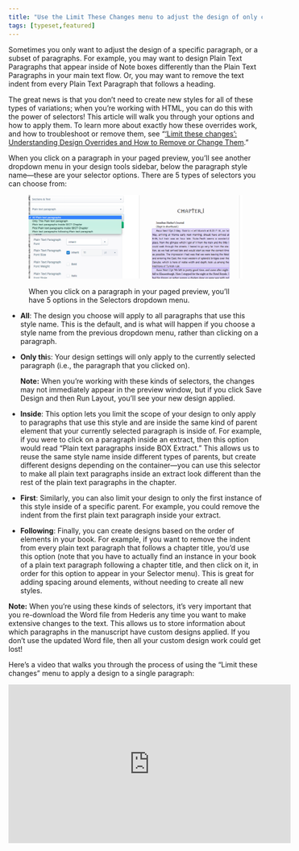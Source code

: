 ```yaml
---
title: "Use the Limit These Changes menu to adjust the design of only certain paragraphs or elements"
tags: [typeset,featured]
---
```

 
<html><body><section data-type="chapter" class="hsecchapter" data-hederis-type="hsecchapter" id="selectors" data-pi-attrs="id: selectors; data-tags: typeset,featured;" role="doc-chapter" data-tags="typeset,featured" data-author-name=" " data-book-title=" " title="Use the Limit These Changes menu to adjust the design of only certain paragraphs or elements"><p class="hblkp" data-hederis-type="hblkp" id="pThl8aIyu">Sometimes you only want to adjust the design of a specific paragraph, or a subset of paragraphs. For example, you may want to design Plain Text Paragraphs that appear inside of Note boxes differently than the Plain Text Paragraphs in your main text flow. Or, you may want to remove the text indent from every Plain Text Paragraph that follows a heading. </p><p class="hblkp" data-hederis-type="hblkp" id="pTaiye1X1">The great news is that you don&#8217;t need to create new styles for all of these types of variations; when you&#8217;re working with HTML, you can do this with the power of selectors! This article will walk you through your options and how to apply them. To learn more about exactly how these overrides work, and how to troubleshoot or remove them, see &#8220;<a href="{% link _docs/design-settings-and-inheritance.md %}" class="hspana" data-hederis-type="hspana" id="pV6vhTpLU">&#8216;Limit these changes&#8217;: Understanding Design Overrides and How to Remove or Change Them</a>.&#8221;</p><p class="hblkp" data-hederis-type="hblkp" id="pvYbVw50L">When you click on a paragraph in your paged preview, you&#8217;ll see another dropdown menu in your design tools sidebar, below the paragraph style name&#8212;these are your selector options. There are 5 types of selectors you can choose from:</p><figure class="hwprfig" data-hederis-type="hwprfig" id="pGxkw8AA4"><img data-hederis-type="hblkimg" class="hblkimg" id="pIjaZUpA8" src="/images/selectors.png" data-img-src="/images/selectors.png"/><p class="hblkcaption" data-hederis-type="hblkcaption" id="pt7ccW2G4">When you click on a paragraph in your paged preview, you&#8217;ll have 5 options in the Selectors dropdown menu.</p></figure><ul class="hwprbulletlist" data-hederis-type="hwprbulletlist" id="pw3zBfRJu"><li class="hblkuli" data-hederis-type="hblkuli" id="liRZ0KUpuI"><p class="hblkuli" data-hederis-type="hblklip" id="pZ7J1J9Yu"><strong data-hederis-type="hspanstrong" id="p061BDnO3">All</strong>: The design you choose will apply to all paragraphs that use this style name. This is the default, and is what will happen if you choose a style name from the previous dropdown menu, rather than clicking on a paragraph.</p></li><li class="hblkuli" data-hederis-type="hblkuli" id="liBvVM9C2A"><p class="hblkuli" data-hederis-type="hblklip" id="pJbnxltcQ"><strong class="hspanstrong" data-hederis-type="hspanstrong" id="p2okE9Clw">Only thi</strong>s: Your design settings will only apply to the currently selected paragraph (i.e., the paragraph that you clicked on). </p><aside class="hwprbox box" data-hederis-type="hwprbox" id="pZpuVRinf" data-type="sidebar"><p class="hblkp" data-hederis-type="hblkp" id="pM2qUXkHX"><strong class="hspanstrong" data-hederis-type="hspanstrong" id="pbWXlo4vb">Note:</strong> When you&#8217;re working with these kinds of selectors, the changes may not immediately appear in the preview window, but if you click Save Design and then Run Layout, you&#8217;ll see your new design applied.</p></aside></li><li class="hblkuli" data-hederis-type="hblkuli" id="lin1b5Jq7K"><p class="hblkuli" data-hederis-type="hblklip" id="preqvpZHp"><strong class="hspanstrong" data-hederis-type="hspanstrong" id="pYI5XmeG4">Inside</strong>: This option lets you limit the scope of your design to only apply to paragraphs that use this style and are inside the same kind of parent element that your currently selected paragraph is inside of. For example, if you were to click on a paragraph inside an extract, then this option would read &#8220;Plain text paragraphs inside BOX Extract.&#8221; This allows us to reuse the same style name inside different types of parents, but create different designs depending on the container&#8212;you can use this selector to make all plain text paragraphs inside an extract look different than the rest of the plain text paragraphs in the chapter.</p></li><li class="hblkuli" data-hederis-type="hblkuli" id="liBUMCMxzB"><p class="hblkuli" data-hederis-type="hblklip" id="pVb2rb2cS"><strong class="hspanstrong" data-hederis-type="hspanstrong" id="pbMLm2fTV">First</strong>: Similarly, you can also limit your design to only the first instance of this style inside of a specific parent. For example, you could remove the indent from the first plain text paragraph inside your extract.</p></li><li class="hblkuli" data-hederis-type="hblkuli" id="li6Ht9bDix"><p class="hblkuli" data-hederis-type="hblklip" id="pqSA4glni"><strong class="hspanstrong" data-hederis-type="hspanstrong" id="pSn6eXwGh">Following</strong>: Finally, you can create designs based on the order of elements in your book. For example, if you want to remove the indent from every plain text paragraph that follows a chapter title, you&#8217;d use this option (note that you have to actually find an instance in your book of a plain text paragraph following a chapter title, and then click on it, in order for this option to appear in your Selector menu). This is great for adding spacing around elements, without needing to create all new styles.</p></li></ul><aside class="hwprbox box" data-hederis-type="hwprbox" id="p4tyq5lnm" data-type="sidebar"><p class="hblkp" data-hederis-type="hblkp" id="p9SWtv130"><strong class="hspanstrong" data-hederis-type="hspanstrong" id="pM6bIFKrY">Note:</strong> When you&#8217;re using these kinds of selectors, it&#8217;s very important that you re-download the Word file from Hederis any time you want to make extensive changes to the text. This allows us to store information about which paragraphs in the manuscript have custom designs applied. If you don&#8217;t use the updated Word file, then all your custom design work could get lost!</p></aside><p class="hblkp" data-hederis-type="hblkp" id="p6ZTEuwJy">Here&#8217;s a video that walks you through the process of using the &#8220;Limit these changes&#8221; menu to apply a design to a single paragraph:</p><iframe width="560" height="315" src="https://www.youtube.com/embed/HrpE181HFd8" frameborder="0" allow="accelerometer;" autoplay="" clipboard-write="" encrypted-media="" gyroscope="" picture-in-picture="" allowfullscreen=""/><p data-embedded-html="true">INTENTIONALLY BLANK</p></section></body></html>
